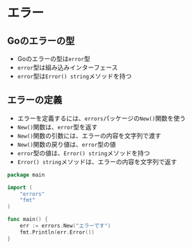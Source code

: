 # エラー

## Goのエラーの型
- Goのエラーの型は`error`型
- `error`型は組み込みインターフェース
- `error`型は`Error() string`メソッドを持つ

## エラーの定義
- エラーを定義するには、`errors`パッケージの`New()`関数を使う
- `New()`関数は、`error`型を返す
- `New()`関数の引数には、エラーの内容を文字列で渡す
- `New()`関数の戻り値は、`error`型の値
- `error`型の値は、`Error() string`メソッドを持つ
- `Error() string`メソッドは、エラーの内容を文字列で返す

```go
package main

import (
    "errors"
    "fmt"
)

func main() {
    err := errors.New("エラーです")
    fmt.Println(err.Error())
}
```

